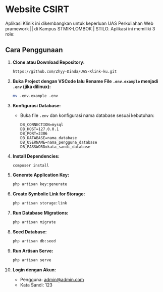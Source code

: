# Website CSIRT 

Aplikasi Klinik ini dikembangkan untuk keperluan UAS Perkuliahan Web pramework || di Kampus STMIK-LOMBOK | STILO. Aplikasi ini memiliki 3 role:

## Cara Penggunaan

1. **Clone atau Download Repository:**

    ```bash
    https://github.com/Zhyy-Dinda/UAS-Klink-ku.git
    ```

2. **Buka Project dengan VSCode lalu Rename File `.env.example` menjadi `.env` (jika dilinux):**

    ```bash
    mv .env.example .env
    ```

3. **Konfigurasi Database:**

    - Buka file `.env` dan konfigurasi nama database sesuai kebutuhan:
        ```env
        DB_CONNECTION=mysql
        DB_HOST=127.0.0.1
        DB_PORT=3306
        DB_DATABASE=nama_database
        DB_USERNAME=nama_pengguna_database
        DB_PASSWORD=kata_sandi_database
        ```

4. **Install Dependencies:**

    ```bash
    composer install
    ```

5. **Generate Application Key:**

    ```bash
    php artisan key:generate
    ```

6. **Create Symbolic Link for Storage:**

    ```bash
    php artisan storage:link
    ```

7. **Run Database Migrations:**

    ```bash
    php artisan migrate
    ```

8. **Seed Database:**

    ```bash
    php artisan db:seed
    ```

9. **Run Artisan Serve:**

    ```bash
    php artisan serve
    ```

10. **Login dengan Akun:**
    - Pengguna: admin@admin.com
    - Kata Sandi: 123
